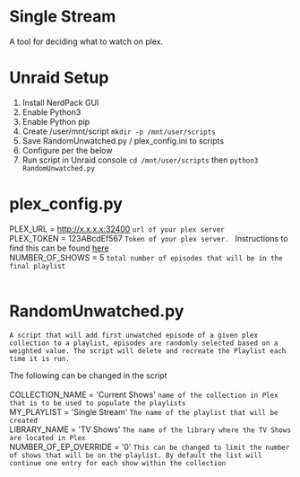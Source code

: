 # Single Stream
A tool for deciding what to watch on plex. 

# Unraid Setup
1. Install NerdPack GUI
2. Enable Python3 
3. Enable Python pip 
4. Create /user/mnt/script ```mkdir -p /mnt/user/scripts``` 
5. Save RandomUnwatched.py / plex_config.ini to scripts
6. Configure per the below
7. Run script in Unraid console ```cd /mnt/user/scripts``` then ```python3 RandomUnwatched.py```

# plex_config.py
PLEX_URL = http://x.x.x.x:32400 ```url of your plex server``` <br />
PLEX_TOKEN = 123ABcdEf567 ```Token of your plex server. ``` Instructions to find this can be found [here](https://support.plex.tv/articles/204059436-finding-an-authentication-token-x-plex-token)<br />
NUMBER_OF_SHOWS = 5 ```total number of episodes that will be in the final playlist```<br />
<br />
# RandomUnwatched.py
 ```A script that will add first unwatched episode of a given plex collection to a playlist, episodes are randomly selected based on a weighted value. The script will delete and recreate the Playlist each time it is run.```
 
The following can be changed in the script
<br />
<br />
COLLECTION_NAME = 'Current Shows' ```name of the collection in Plex that is to be used to populate the playlists``` <br />
MY_PLAYLIST = 'Single Stream' ```The name of the playlist that will be created``` <br />
LIBRARY_NAME = 'TV Shows' ```The name of the library where the TV Shows are located in Plex``` <br />
NUMBER_OF_EP_OVERRIDE = '0' ```This can be changed to limit the number of shows that will be on the playlist. By default the list will continue one entry for each show within the collection``` <br />
<br />

